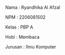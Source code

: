 Nama    : Ryandhika Al Afzal

NPM     : 2206081502

Kelas   : PBP A

Hobi    : Membaca

Jurusan : Ilmu Komputer